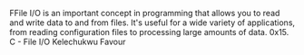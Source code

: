 FFile I/O is an important concept in programming that allows you to read and write data to and from files. It's useful for a wide variety of applications, from reading configuration files to processing large amounts of data.
0x15. C - File I/O
Kelechukwu Favour 
